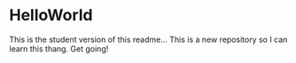 # HelloWorld
This is the student version of this readme...
This is a new repository so I can learn this thang.  Get going!
